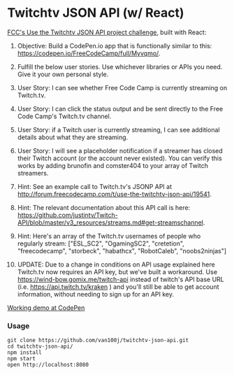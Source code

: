 Twitchtv JSON API (w/ React)
=====================

[FCC's Use the Twitchtv JSON API project challenge](https://www.freecodecamp.com/challenges/use-the-twitchtv-json-api), built with React:

1. Objective: Build a CodePen.io app that is functionally similar to this: https://codepen.io/FreeCodeCamp/full/Myvqmo/.

2. Fulfill the below user stories. Use whichever libraries or APIs you need. Give it your own personal style.

3. User Story: I can see whether Free Code Camp is currently streaming on Twitch.tv.

4. User Story: I can click the status output and be sent directly to the Free Code Camp's Twitch.tv channel.

5. User Story: if a Twitch user is currently streaming, I can see additional details about what they are streaming.

6. User Story: I will see a placeholder notification if a streamer has closed their Twitch account (or the account never existed). You can verify this works by adding brunofin and comster404 to your array of Twitch streamers.

7. Hint: See an example call to Twitch.tv's JSONP API at http://forum.freecodecamp.com/t/use-the-twitchtv-json-api/19541.

8. Hint: The relevant documentation about this API call is here: https://github.com/justintv/Twitch-API/blob/master/v3_resources/streams.md#get-streamschannel.

9. Hint: Here's an array of the Twitch.tv usernames of people who regularly stream: ["ESL_SC2", "OgamingSC2", "cretetion", "freecodecamp", "storbeck", "habathcx", "RobotCaleb", "noobs2ninjas"]

10. UPDATE: Due to a change in conditions on API usage explained here Twitch.tv now requires an API key, but we've built a workaround. Use https://wind-bow.gomix.me/twitch-api instead of twitch's API base URL (i.e. https://api.twitch.tv/kraken ) and you'll still be able to get account information, without needing to sign up for an API key.


[Working demo at CodePen](https://codepen.io/van100j/full/KNLOao/)

### Usage

```
git clone https://github.com/van100j/twitchtv-json-api.git
cd twitchtv-json-api/
npm install
npm start
open http://localhost:8080
```
